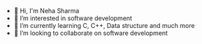 - 👋 Hi, I'm Neha Sharma 
- 👀 I’m interested in software development
- 🌱 I’m currently learning C, C++, Data structure and much more
- 💞️ I’m looking to collaborate on software development

<!---
nehash2001/nehash2001 is a ✨ special ✨ repository because its `README.md` (this file) appears on your GitHub profile.
You can click the Preview link to take a look at your changes.
--->
